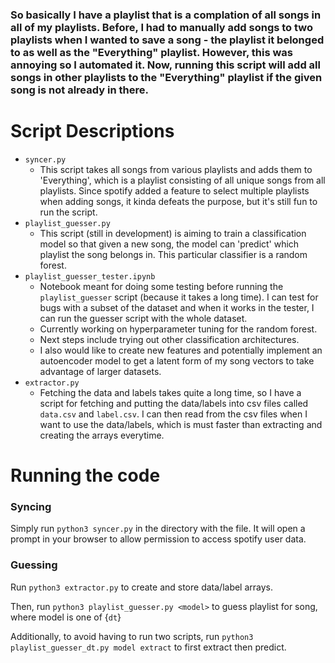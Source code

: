 ### So basically I have a playlist that is a complation of all songs in all of my playlists. Before, I had to manually add songs to two playlists when I wanted to save a song - the playlist it belonged to as well as the "Everything" playlist. However, this was annoying so I automated it. Now, running this script will add all songs in other playlists to the "Everything" playlist if the given song is not already in there. 

# Script Descriptions
* `syncer.py`
    * This script takes all songs from various playlists and adds them to 'Everything', which is a playlist consisting of all unique songs from all playlists. Since spotify added a feature to select multiple playlists when adding songs, it kinda defeats the purpose, but it's still fun to run the script.
* `playlist_guesser.py`
   * This script (still in development) is aiming to train a classification model so that given a new song, the model can 'predict' which playlist the song belongs in. This particular classifier is a random forest.
* `playlist_guesser_tester.ipynb`
    * Notebook meant for doing some testing before running the `playlist_guesser` script (because it takes a long time). I can test for bugs with a subset of the dataset and when it works in the tester, I can run the guesser script with the whole dataset.
    * Currently working on hyperparameter tuning for the random forest.
    * Next steps include trying out other classification architectures. 
    * I also would like to create new features and potentially implement an autoencoder model to get a latent form of my song vectors to take advantage of larger datasets.
* `extractor.py`
     * Fetching the data and labels takes quite a long time, so I have a script for fetching and putting the data/labels into csv files called `data.csv` and `label.csv`. I can then read from the csv files when I want to use the data/labels, which is must faster than extracting and creating the arrays everytime.

# Running the code
### Syncing
Simply run `python3 syncer.py` in the directory with the file. It will open a prompt in your browser to allow permission to access spotify user data.

### Guessing
Run `python3 extractor.py` to create and store data/label arrays.

Then, run `python3 playlist_guesser.py <model>` to guess playlist for song, where model is one of {`dt`}

Additionally, to avoid having to run two scripts, run `python3 playlist_guesser_dt.py model extract` to first extract then predict.

